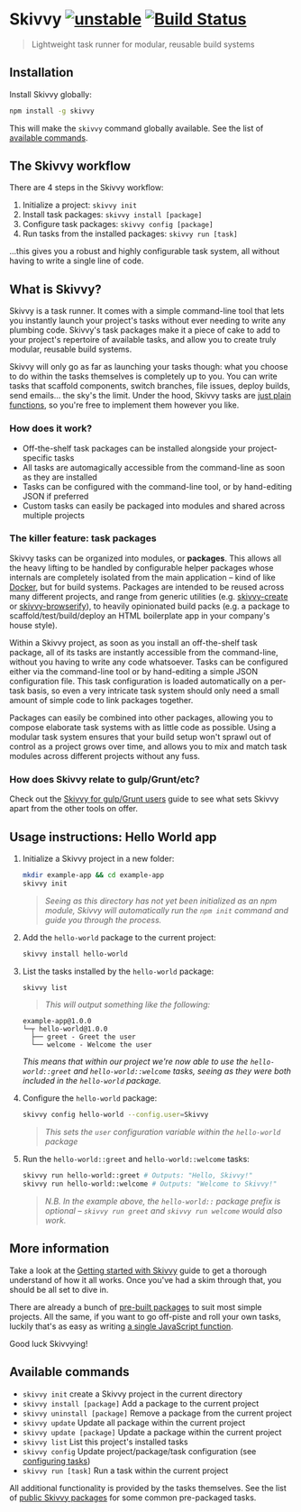 # Skivvy [![unstable](http://badges.github.io/stability-badges/dist/unstable.svg)](http://github.com/badges/stability-badges) [![Build Status](https://travis-ci.org/timkendrick/skivvy.svg?branch=master)](https://travis-ci.org/timkendrick/skivvy)

> Lightweight task runner for modular, reusable build systems


## Installation

Install Skivvy globally:

```bash
npm install -g skivvy
```

This will make the `skivvy` command globally available. See the list of [available commands](#available-commands).


## The Skivvy workflow

There are 4 steps in the Skivvy workflow:

1. Initialize a project: `skivvy init`
2. Install task packages: `skivvy install [package]`
3. Configure task packages: `skivvy config [package]`
4. Run tasks from the installed packages: `skivvy run [task]`

...this gives you a robust and highly configurable task system, all without having to write a single line of code.


## What is Skivvy?

Skivvy is a task runner. It comes with a simple command-line tool that lets you instantly launch your project's tasks without ever needing to write any plumbing code. Skivvy's task packages make it a piece of cake to add to your project's repertoire of available tasks, and allow you to create truly modular, reusable build systems.

Skivvy will only go as far as launching your tasks though: what you choose to do within the tasks themselves is completely up to you. You can write tasks that scaffold components, switch branches, file issues, deploy builds, send emails… the sky's the limit. Under the hood, Skivvy tasks are [just plain functions](docs/guide/04-writing-tasks.md), so you're free to implement them however you like.


### How does it work?

- Off-the-shelf task packages can be installed alongside your project-specific tasks
- All tasks are automagically accessible from the command-line as soon as they are installed
- Tasks can be configured with the command-line tool, or by hand-editing JSON if preferred
- Custom tasks can easily be packaged into modules and shared across multiple projects


### The killer feature: task packages

Skivvy tasks can be organized into modules, or **packages**. This allows all the heavy lifting to be handled by configurable helper packages whose internals are completely isolated from the main application – kind of like [Docker](https://www.docker.com/), but for build systems. Packages are intended to be reused across many different projects, and range from generic utilities (e.g. [skivvy-create](https://github.com/timkendrick/skivvy-create) or [skivvy-browserify](https://github.com/timkendrick/skivvy-browserify)), to heavily opinionated build packs (e.g. a package to scaffold/test/build/deploy an HTML boilerplate app in your company's house style).

Within a Skivvy project, as soon as you install an off-the-shelf task package, all of its tasks are instantly accessible from the command-line, without you having to write any code whatsoever. Tasks can be configured either via the command-line tool or by hand-editing a simple JSON configuration file. This task configuration is loaded automatically on a per-task basis, so even a very intricate task system should only need a small amount of simple code to link packages together.

Packages can easily be combined into other packages, allowing you to compose elaborate task systems with as little code as possible. Using a modular task system ensures that your build setup won't sprawl out of control as a project grows over time, and allows you to mix and match task modules across different projects without any fuss.


### How does Skivvy relate to gulp/Grunt/etc?

Check out the [Skivvy for gulp/Grunt users](docs/skivvy-for-gulp-grunt-users.md) guide to see what sets Skivvy apart from the other tools on offer.


## Usage instructions: Hello World app

1. Initialize a Skivvy project in a new folder:

	```bash
	mkdir example-app && cd example-app
	skivvy init
	```
	> _Seeing as this directory has not yet been initialized as an npm module, Skivvy will automatically run the `npm init` command and guide you through the process._

2. Add the `hello-world` package to the current project:

	```bash
	skivvy install hello-world
	```

3. List the tasks installed by the `hello-world` package:

	```bash
	skivvy list
	```

	> _This will output something like the following:_
	```
	example-app@1.0.0
	└─┬ hello-world@1.0.0
	  ├── greet - Greet the user
	  └── welcome - Welcome the user
	```
	_This means that within our project we're now able to use the `hello-world::greet` and `hello-world::welcome` tasks, seeing as they were both included in the `hello-world` package._

4. Configure the `hello-world` package:

	```bash
	skivvy config hello-world --config.user=Skivvy
	```
	> _This sets the `user` configuration variable within the `hello-world` package_

5. Run the `hello-world::greet` and `hello-world::welcome` tasks:

	```bash
	skivvy run hello-world::greet # Outputs: "Hello, Skivvy!"
	skivvy run hello-world::welcome # Outputs: "Welcome to Skivvy!"
	```

	> _N.B. In the example above, the `hello-world::` package prefix is optional – `skivvy run greet` and `skivvy run welcome` would also work._


## More information

Take a look at the [Getting started with Skivvy](docs/guide/00-introduction.md) guide to get a thorough understand of how it all works. Once you've had a skim through that, you should be all set to dive in.

There are already a bunch of [pre-built packages](docs/public-packages.md) to suit most simple projects. All the same, if you want to go off-piste and roll your own tasks, luckily that's as easy as writing [a single JavaScript function](docs/guide/04-writing-tasks.md).

Good luck Skivvying!


## Available commands

- `skivvy init` create a Skivvy project in the current directory
- `skivvy install [package]` Add a package to the current project
- `skivvy uninstall [package]` Remove a package from the current project
- `skivvy update` Update all package within the current project
- `skivvy update [package]` Update a package within the current project
- `skivvy list` List this project's installed tasks
- `skivvy config` Update project/package/task configuration (see [configuring tasks](docs/guide/02-configuring-tasks.md#configuring-tasks))
- `skivvy run [task]` Run a task within the current project

All additional functionality is provided by the tasks themselves. See the list of [public Skivvy packages](docs/public-packages.md) for some common pre-packaged tasks.
